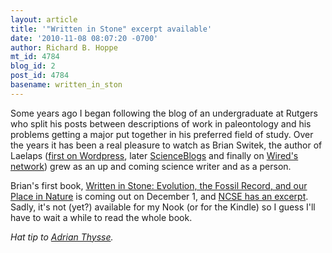 ```yaml
---
layout: article
title: '"Written in Stone" excerpt available'
date: '2010-11-08 08:07:20 -0700'
author: Richard B. Hoppe
mt_id: 4784
blog_id: 2
post_id: 4784
basename: written_in_ston
---
```

Some years ago I began following the blog of an undergraduate at Rutgers who split his posts between descriptions of work in paleontology and his problems getting a major put together in his preferred field of study.  Over the years it has been a real pleasure to watch as Brian Switek, the author of Laelaps ([first on Wordpress](http://laelaps.wordpress.com/), later [ScienceBlogs](http://scienceblogs.com/laelaps/) and finally on [Wired's network](http://www.wired.com/wiredscience/laelaps)) grew as an up and coming science writer and as a person.

Brian's first book, [Written in Stone: Evolution, the Fossil Record, and our Place in Nature](http://www.blpbooks.org/books/writteninstone.html) is coming out on December 1, and [NCSE has an excerpt](http://ncse.com/files/pub/evolution/Excerpt--writteninstone.pdf).  Sadly, it's not (yet?) available for my Nook (or for the Kindle) so I guess I'll have to wait a while to read the whole book.

_Hat tip to [Adrian Thysse](http://evolvingcomplexityii.wordpress.com/2010/11/01/written-in-stone-free-preview/)._
